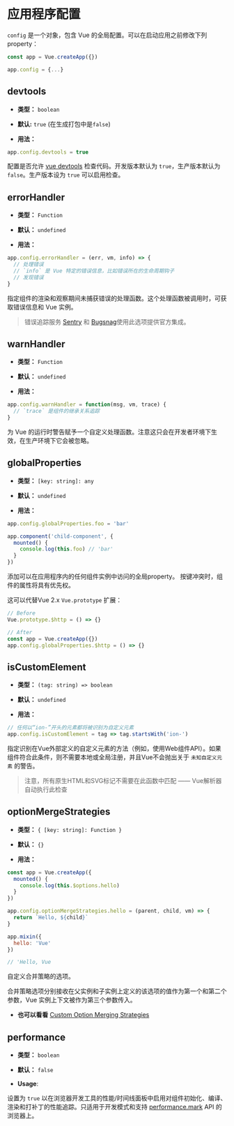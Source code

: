 # 应用程序配置

`config` 是一个对象，包含 Vue 的全局配置。可以在启动应用之前修改下列 property：

```js
const app = Vue.createApp({})

app.config = {...}
```

## devtools

- **类型：** `boolean`

- **默认:** `true` (在生成打包中是`false`)

- **用法：**

```js
app.config.devtools = true
```

配置是否允许 [vue devtools](https://github.com/vuejs/vue-devtools) 检查代码。开发版本默认为 `true`，生产版本默认为 `false`。生产版本设为 `true` 可以启用检查。

## errorHandler

- **类型：** `Function`

- **默认：** `undefined`

- **用法：**

```js
app.config.errorHandler = (err, vm, info) => {
  // 处理错误
  // `info` 是 Vue 特定的错误信息，比如错误所在的生命周期钩子
  // 发现错误
}
```

指定组件的渲染和观察期间未捕获错误的处理函数。这个处理函数被调用时，可获取错误信息和 Vue 实例。


> 错误追踪服务 [Sentry](https://sentry.io/for/vue/) 和 [Bugsnag](https://docs.bugsnag.com/platforms/browsers/vue/)使用此选项提供官方集成。

## warnHandler

- **类型：** `Function`

- **默认：** `undefined`

- **用法：**

```js
app.config.warnHandler = function(msg, vm, trace) {
  // `trace` 是组件的继承关系追踪
}
```

为 Vue 的运行时警告赋予一个自定义处理函数。注意这只会在开发者环境下生效，在生产环境下它会被忽略。

## globalProperties

- **类型：** `[key: string]: any`

- **默认：** `undefined`

- **用法：**

```js
app.config.globalProperties.foo = 'bar'

app.component('child-component', {
  mounted() {
    console.log(this.foo) // 'bar'
  }
})
```

添加可以在应用程序内的任何组件实例中访问的全局property。 按键冲突时，组件的属性将具有优先权。

这可以代替Vue 2.x `Vue.prototype` 扩展：

```js
// Before
Vue.prototype.$http = () => {}

// After
const app = Vue.createApp({})
app.config.globalProperties.$http = () => {}
```

## isCustomElement

- **类型：** `(tag: string) => boolean`

- **默认：** `undefined`

- **用法：**

```js
// 任何以“ion-”开头的元素都将被识别为自定义元素
app.config.isCustomElement = tag => tag.startsWith('ion-')
```

指定识别在Vue外部定义的自定义元素的方法（例如，使用Web组件API）。如果组件符合此条件，则不需要本地或全局注册，并且Vue不会抛出关于 `未知自定义元素` 的警告。

> 注意，所有原生HTML和SVG标记不需要在此函数中匹配 —— Vue解析器自动执行此检查

## optionMergeStrategies

- **类型：** `{ [key: string]: Function }`

- **默认：** `{}`

- **用法：**

```js
const app = Vue.createApp({
  mounted() {
    console.log(this.$options.hello)
  }
})

app.config.optionMergeStrategies.hello = (parent, child, vm) => {
  return `Hello, ${child}`
}

app.mixin({
  hello: 'Vue'
})

// 'Hello, Vue
```

自定义合并策略的选项。

合并策略选项分别接收在父实例和子实例上定义的该选项的值作为第一个和第二个参数，Vue 实例上下文被作为第三个参数传入。

- **也可以看看** [Custom Option Merging Strategies](../guide/mixins.html#custom-option-merge-strategies)

## performance

- **类型：** `boolean`

- **默认：** `false`

- **Usage**:

设置为 `true` 以在浏览器开发工具的性能/时间线面板中启用对组件初始化、编译、渲染和打补丁的性能追踪。只适用于开发模式和支持 [performance.mark](https://developer.mozilla.org/en-US/docs/Web/API/Performance/mark) API 的浏览器上。